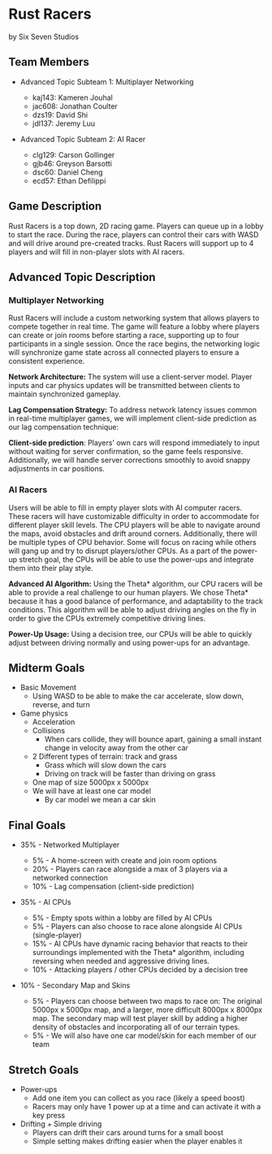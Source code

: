 # Rust Racers

by Six Seven Studios

## Team Members

* Advanced Topic Subteam 1: Multiplayer Networking
  * kaj143: Kameren Jouhal
  * jac608: Jonathan Coulter
  * dzs19: David Shi
  * jdl137: Jeremy Luu

* Advanced Topic Subteam 2: AI Racer
  * clg129: Carson Gollinger
  * gjb46: Greyson Barsotti
  * dsc60: Daniel Cheng
  * ecd57: Ethan Defilippi

## Game Description

Rust Racers is a top down, 2D racing game. Players can queue up in a lobby to start the race. During the race, players can control their cars with WASD and will drive around pre-created tracks. Rust Racers will support up to 4 players and will fill in non-player slots with AI racers.

## Advanced Topic Description

### Multiplayer Networking

Rust Racers will include a custom networking system that allows players to compete together in real time. The game will feature a lobby where players can create or join rooms before starting a race, supporting up to four participants in a single session. Once the race begins, the networking logic will synchronize game state across all connected players to ensure a consistent experience.

**Network Architecture:**
The system will use a client-server model. Player inputs and car physics updates will be transmitted between clients to maintain synchronized gameplay.

**Lag Compensation Strategy:**
To address network latency issues common in real-time multiplayer games, we will implement client-side prediction as our lag compensation technique:

**Client-side prediction**: Players' own cars will respond immediately to input without waiting for server confirmation, so the game feels responsive. Additionally, we will handle server corrections smoothly to avoid snappy adjustments in car positions.

### AI Racers

Users will be able to fill in empty player slots with AI computer racers. These racers will have customizable difficulty in order to accommodate for different player skill levels. The CPU players will be able to navigate around the maps, avoid obstacles and drift around corners. Additionally, there will be multiple types of CPU behavior. Some will focus on racing while others will gang up and try to disrupt players/other CPUs. As a part of the power-up stretch goal, the CPUs will be able to use the power-ups and integrate them into their play style.

**Advanced AI Algorithm:**
Using the Theta* algorithm, our CPU racers will be able to provide a real challenge to our human players. We chose Theta* because it has a good balance of performance, and adaptability to the track conditions. This algorithm will be able to adjust driving angles on the fly in order to give the CPUs extremely competitive driving lines. 

**Power-Up Usage:**
Using a decision tree, our CPUs will be able to quickly adjust between driving normally  and using power-ups for an advantage.  


## Midterm Goals

* Basic Movement
  * Using WASD to be able to make the car accelerate, slow down, reverse, and turn
* Game physics
  * Acceleration
  * Collisions
    * When cars collide, they will bounce apart, gaining a small instant change in velocity away from the other car
  * 2 Different types of terrain: track and grass
    * Grass which will slow down the cars
    * Driving on track will be faster than driving on grass
  * One map of size 5000px x 5000px
  * We will have at least one car model
    * By car model we mean a car skin

## Final Goals

* 35% - Networked Multiplayer
  * 5% - A home-screen with create and join room options
  * 20% - Players can race alongside a max of 3 players via a networked connection
  * 10% - Lag compensation (client-side prediction)

* 35% - AI CPUs
  * 5% - Empty spots within a lobby are filled by AI CPUs
  * 5% - Players can also choose to race alone alongside AI CPUs (single-player)
  * 15% - AI CPUs have dynamic racing behavior that reacts to their surroundings implemented with the Theta* algorithm, including reversing when needed and aggressive driving lines.
  * 10% - Attacking players / other CPUs decided by a decision tree

* 10% - Secondary Map and Skins
  * 5% - Players can choose between two maps to race on: The original 5000px x 5000px map, and a larger, more difficult 8000px x 8000px map. The secondary map will test player skill by adding a higher density of obstacles and incorporating all of our terrain types.
  * 5% - We will also have one car model/skin for each member of our team

## Stretch Goals

* Power-ups
  * Add one item you can collect as you race (likely a speed boost)
  * Racers may only have 1 power up at a time and can activate it with a key press
* Drifting + Simple driving
  * Players can drift their cars around turns for a small boost
  * Simple setting makes drifting easier when the player enables it
